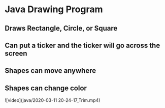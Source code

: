 # Java Drawing Program

## Draws Rectangle, Circle, or Square
## Can put a ticker and the ticker will go across the screen
## Shapes can move anywhere
## Shapes can change color

![video](java/2020-03-11 20-24-17_Trim.mp4)
